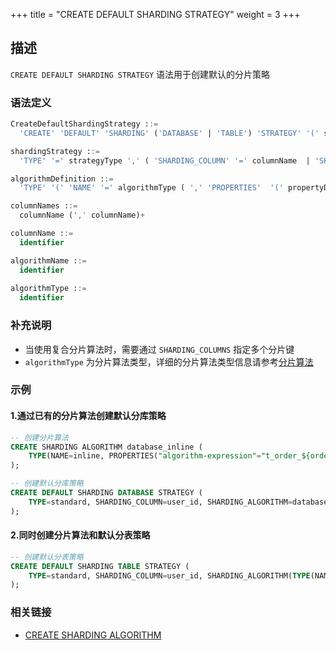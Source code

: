 +++
title = "CREATE DEFAULT SHARDING STRATEGY"
weight = 3
+++

## 描述

`CREATE DEFAULT SHARDING STRATEGY` 语法用于创建默认的分片策略

### 语法定义

```SQL
CreateDefaultShardingStrategy ::=
  'CREATE' 'DEFAULT' 'SHARDING' ('DATABASE' | 'TABLE') 'STRATEGY' '(' shardingStrategy ')'

shardingStrategy ::=
  'TYPE' '=' strategyType ',' ( 'SHARDING_COLUMN' '=' columnName  | 'SHARDING_COLUMNS' '=' columnNames ) ',' ( 'SHARDING_ALGORITHM' '=' algorithmName | algorithmDefinition )

algorithmDefinition ::=
  'TYPE' '(' 'NAME' '=' algorithmType ( ',' 'PROPERTIES'  '(' propertyDefinition  ')' )?')'  

columnNames ::=
  columnName (',' columnName)+

columnName ::=
  identifier

algorithmName ::=
  identifier
  
algorithmType ::=
  identifier
```

### 补充说明

- 当使用复合分片算法时，需要通过 `SHARDING_COLUMNS` 指定多个分片键 
- `algorithmType` 为分片算法类型，详细的分片算法类型信息请参考[分片算法](/cn/user-manual/shardingsphere-jdbc/builtin-algorithm/sharding/)


### 示例

#### 1.通过已有的分片算法创建默认分库策略

```sql
-- 创建分片算法
CREATE SHARDING ALGORITHM database_inline (
    TYPE(NAME=inline, PROPERTIES("algorithm-expression"="t_order_${order_id % 2}"))
);

-- 创建默认分库策略
CREATE DEFAULT SHARDING DATABASE STRATEGY (
    TYPE=standard, SHARDING_COLUMN=user_id, SHARDING_ALGORITHM=database_inline
);
```

#### 2.同时创建分片算法和默认分表策略

```sql
-- 创建默认分表策略
CREATE DEFAULT SHARDING TABLE STRATEGY (
    TYPE=standard, SHARDING_COLUMN=user_id, SHARDING_ALGORITHM(TYPE(NAME=inline, PROPERTIES("algorithm-expression"="t_order_${user_id % 2}")))
);
```

### 相关链接
- [CREATE SHARDING ALGORITHM](/cn/reference/distsql/syntax/rdl/rule-definition/create-sharding-algorithm/)
